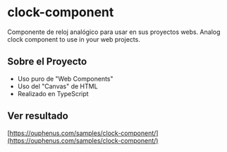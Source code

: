 # clock-component
Componente de reloj analógico para usar en sus proyectos webs.
Analog clock component to use in your web projects.

## Sobre el Proyecto
* Uso puro de "Web Components"
* Uso del "Canvas" de HTML
* Realizado en TypeScript

## Ver resultado

[https://ouphenus.com/samples/clock-component/](https://ouphenus.com/samples/clock-component/)
